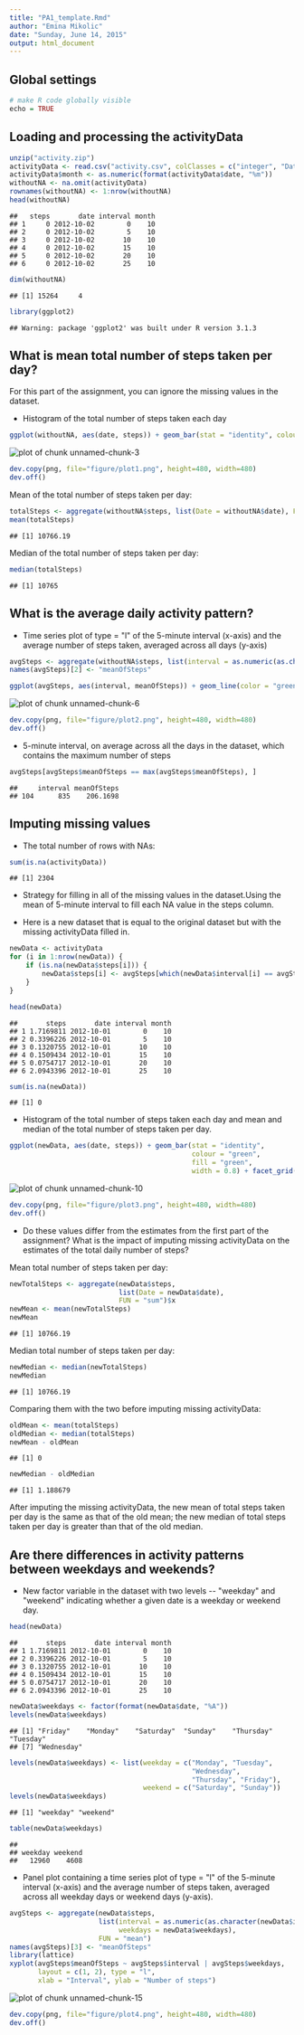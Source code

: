 ```yaml
---
title: "PA1_template.Rmd"
author: "Emina Mikolic"
date: "Sunday, June 14, 2015"
output: html_document
---
```


## Global settings

```r
# make R code globally visible
echo = TRUE  
```

## Loading and processing the activityData

```r
unzip("activity.zip")
activityData <- read.csv("activity.csv", colClasses = c("integer", "Date", "factor"))
activityData$month <- as.numeric(format(activityData$date, "%m"))
withoutNA <- na.omit(activityData)
rownames(withoutNA) <- 1:nrow(withoutNA)
head(withoutNA)
```

```
##   steps       date interval month
## 1     0 2012-10-02        0    10
## 2     0 2012-10-02        5    10
## 3     0 2012-10-02       10    10
## 4     0 2012-10-02       15    10
## 5     0 2012-10-02       20    10
## 6     0 2012-10-02       25    10
```

```r
dim(withoutNA)
```

```
## [1] 15264     4
```

```r
library(ggplot2)
```

```
## Warning: package 'ggplot2' was built under R version 3.1.3
```


## What is mean total number of steps taken per day?
For this part of the assignment, you can ignore the missing values in the dataset.

* Histogram of the total number of steps taken each day


```r
ggplot(withoutNA, aes(date, steps)) + geom_bar(stat = "identity", colour = "green", fill = "green", width = 0.7) + facet_grid(. ~ month, scales = "free") + labs(title = "Histogram of Total Number of Steps Taken Each Day", x = "Date", y = "Total number of steps")
```

![plot of chunk unnamed-chunk-3](figure/unnamed-chunk-3-1.png) 

```r
dev.copy(png, file="figure/plot1.png", height=480, width=480)
dev.off()
```

Mean of the total number of steps taken per day:

```r
totalSteps <- aggregate(withoutNA$steps, list(Date = withoutNA$date), FUN = "sum")$x
mean(totalSteps)
```

```
## [1] 10766.19
```
Median of the total number of steps taken per day:

```r
median(totalSteps)
```

```
## [1] 10765
```

## What is the average daily activity pattern?
* Time series plot of type = "l" of the 5-minute interval (x-axis) and the average number of steps taken, averaged across all days (y-axis)


```r
avgSteps <- aggregate(withoutNA$steps, list(interval = as.numeric(as.character(withoutNA$interval))), FUN = "mean")
names(avgSteps)[2] <- "meanOfSteps"

ggplot(avgSteps, aes(interval, meanOfSteps)) + geom_line(color = "green", size = 0.8) + labs(title = "Time Series Plot of the 5-minute Interval", x = "5-minute intervals", y = "Average Number of Steps Taken")
```

![plot of chunk unnamed-chunk-6](figure/unnamed-chunk-6-1.png) 

```r
dev.copy(png, file="figure/plot2.png", height=480, width=480)
dev.off()
```

* 5-minute interval, on average across all the days in the dataset, which contains the maximum number of steps

```r
avgSteps[avgSteps$meanOfSteps == max(avgSteps$meanOfSteps), ]
```

```
##     interval meanOfSteps
## 104      835    206.1698
```

## Imputing missing values
* The total number of rows with NAs:


```r
sum(is.na(activityData))
```

```
## [1] 2304
```

* Strategy for filling in all of the missing values in the dataset.Using the mean of 5-minute interval to fill each NA value in the steps column.

* Here is a new dataset that is equal to the original dataset but with the missing activityData filled in.


```r
newData <- activityData 
for (i in 1:nrow(newData)) {
    if (is.na(newData$steps[i])) {
        newData$steps[i] <- avgSteps[which(newData$interval[i] == avgSteps$interval), ]$meanOfSteps
    }
}

head(newData)
```

```
##       steps       date interval month
## 1 1.7169811 2012-10-01        0    10
## 2 0.3396226 2012-10-01        5    10
## 3 0.1320755 2012-10-01       10    10
## 4 0.1509434 2012-10-01       15    10
## 5 0.0754717 2012-10-01       20    10
## 6 2.0943396 2012-10-01       25    10
```

```r
sum(is.na(newData))
```

```
## [1] 0
```

* Histogram of the total number of steps taken each day and mean and median of the total number of steps taken per day. 


```r
ggplot(newData, aes(date, steps)) + geom_bar(stat = "identity",
                                             colour = "green",
                                             fill = "green",
                                             width = 0.8) + facet_grid(. ~ month, scales = "free") + labs(title = "Histogram of Total Number of Steps Taken Each Day (no missing activityData)", x = "Date", y = "Total number of steps")
```

![plot of chunk unnamed-chunk-10](figure/unnamed-chunk-10-1.png) 

```r
dev.copy(png, file="figure/plot3.png", height=480, width=480)
dev.off()
```

* Do these values differ from the estimates from the first part of the assignment? What is the impact of imputing missing activityData on the estimates of the total daily number of steps?

Mean total number of steps taken per day:

```r
newTotalSteps <- aggregate(newData$steps, 
                           list(Date = newData$date), 
                           FUN = "sum")$x
newMean <- mean(newTotalSteps)
newMean
```

```
## [1] 10766.19
```
Median total number of steps taken per day:

```r
newMedian <- median(newTotalSteps)
newMedian
```

```
## [1] 10766.19
```
Comparing them with the two before imputing missing activityData:

```r
oldMean <- mean(totalSteps)
oldMedian <- median(totalSteps)
newMean - oldMean
```

```
## [1] 0
```

```r
newMedian - oldMedian
```

```
## [1] 1.188679
```
After imputing the missing activityData, the new mean of total steps taken per day is the same as that of the old mean; the new median of total steps taken per day is greater than that of the old median.

## Are there differences in activity patterns between weekdays and weekends?

* New factor variable in the dataset with two levels -- "weekday" and "weekend" indicating whether a given date is a weekday or weekend day.


```r
head(newData)
```

```
##       steps       date interval month
## 1 1.7169811 2012-10-01        0    10
## 2 0.3396226 2012-10-01        5    10
## 3 0.1320755 2012-10-01       10    10
## 4 0.1509434 2012-10-01       15    10
## 5 0.0754717 2012-10-01       20    10
## 6 2.0943396 2012-10-01       25    10
```

```r
newData$weekdays <- factor(format(newData$date, "%A"))
levels(newData$weekdays)
```

```
## [1] "Friday"    "Monday"    "Saturday"  "Sunday"    "Thursday"  "Tuesday"  
## [7] "Wednesday"
```

```r
levels(newData$weekdays) <- list(weekday = c("Monday", "Tuesday",
                                             "Wednesday", 
                                             "Thursday", "Friday"),
                                 weekend = c("Saturday", "Sunday"))
levels(newData$weekdays)
```

```
## [1] "weekday" "weekend"
```

```r
table(newData$weekdays)
```

```
## 
## weekday weekend 
##   12960    4608
```

* Panel plot containing a time series plot of type = "l" of the 5-minute interval (x-axis) and the average number of steps taken, averaged across all weekday days or weekend days (y-axis).


```r
avgSteps <- aggregate(newData$steps, 
                      list(interval = as.numeric(as.character(newData$interval)), 
                           weekdays = newData$weekdays),
                      FUN = "mean")
names(avgSteps)[3] <- "meanOfSteps"
library(lattice)
xyplot(avgSteps$meanOfSteps ~ avgSteps$interval | avgSteps$weekdays, 
       layout = c(1, 2), type = "l",
       xlab = "Interval", ylab = "Number of steps")
```

![plot of chunk unnamed-chunk-15](figure/unnamed-chunk-15-1.png) 

```r
dev.copy(png, file="figure/plot4.png", height=480, width=480)
dev.off()
```
